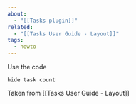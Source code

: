 ```yaml
---
about:
  - "[[Tasks plugin]]"
related:
  - "[[Tasks User Guide - Layout]]"
tags:
  - howto
---
```

Use the code 
```
hide task count
```

Taken from [[Tasks User Guide - Layout]]
